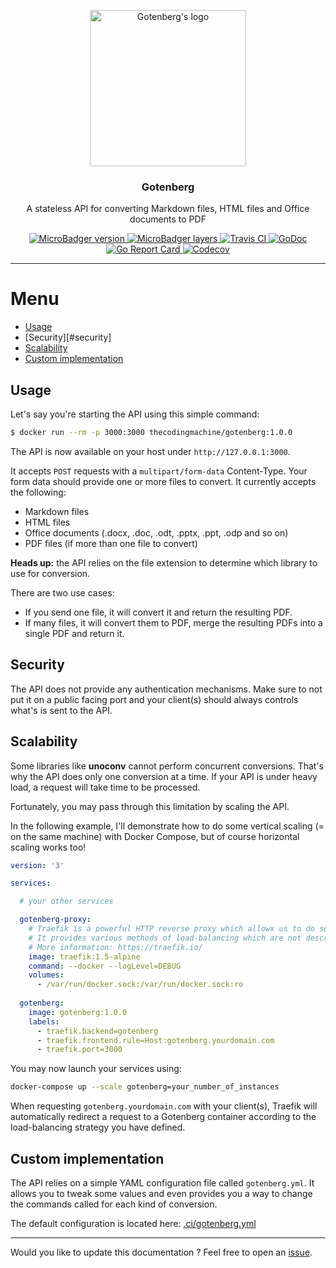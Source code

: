 <p align="center">
    <img src="https://user-images.githubusercontent.com/8983173/38133342-11df3bd8-340f-11e8-9fe4-50baecdceeca.png" alt="Gotenberg's logo" width="250" height="250" />
</p>
<h3 align="center">Gotenberg</h3>
<p align="center">A stateless API for converting Markdown files, HTML files and Office documents to PDF</p>
<p align="center">
    <a href="https://microbadger.com/images/thecodingmachine/gotenberg:{{ .Orbit.Branch }}">
        <img src="https://images.microbadger.com/badges/version/thecodingmachine/gotenberg:{{ .Orbit.Branch }}.svg" alt="MicroBadger version">
    </a>
    <a href="https://microbadger.com/images/thecodingmachine/gotenberg:{{ .Orbit.Branch }}">
        <img src="https://images.microbadger.com/badges/image/thecodingmachine/gotenberg:{{ .Orbit.Branch }}.svg" alt="MicroBadger layers">
    </a>
    <a href="https://travis-ci.org/thecodingmachine/gotenberg">
        <img src="https://travis-ci.org/thecodingmachine/gotenberg.svg?branch={{ .Orbit.Branch }}" alt="Travis CI">
    </a>
    <a href="https://godoc.org/github.com/thecodingmachine/gotenberg">
        <img src="https://godoc.org/github.com/thecodingmachine/gotenberg?status.svg" alt="GoDoc">
    </a>
    <a href="https://goreportcard.com/report/thecodingmachine/gotenberg">
        <img src="https://goreportcard.com/badge/github.com/thecodingmachine/gotenberg" alt="Go Report Card">
    </a>
    <a href="https://codecov.io/gh/thecodingmachine/gotenberg/branch/{{ .Orbit.Branch }}">
        <img src="https://codecov.io/gh/thecodingmachine/gotenberg/branch/{{ .Orbit.Branch }}/graph/badge.svg" alt="Codecov">
    </a>
</p>

---

# Menu

* [Usage](#usage)
* [Security][#security]
* [Scalability](#scalability)
* [Custom implementation](#custom-implementation)

## Usage

Let's say you're starting the API using this simple command:

```sh
$ docker run --rm -p 3000:3000 thecodingmachine/gotenberg:1.0.0
```

The API is now available on your host under `http://127.0.0.1:3000`.

It accepts `POST` requests with a `multipart/form-data` Content-Type. Your form data should provide one or more files to convert.
It currently accepts the following:

* Markdown files
* HTML files
* Office documents (.docx, .doc, .odt, .pptx, .ppt, .odp and so on)
* PDF files (if more than one file to convert)

**Heads up:** the API relies on the file extension to determine which library to use for conversion.

There are two use cases:

* If you send one file, it will convert it and return the resulting PDF.
* If many files, it will convert them to PDF, merge the resulting PDFs into a single PDF and return it.

## Security

The API does not provide any authentication mechanisms. Make sure to not put it on a public facing port and your client(s) should always 
controls what's is sent to the API.

## Scalability

Some libraries like **unoconv** cannot perform concurrent conversions. That's why the API does only one conversion at a time.
If your API is under heavy load, a request will take time to be processed. 

Fortunately, you may pass through this limitation by scaling the API.

In the following example, I'll demonstrate how to do some vertical scaling (= on the same machine) with Docker Compose, but of course horizontal scaling works too!

```yaml
version: '3'

services:

  # your other services

  gotenberg-proxy:
    # Traefik is a powerful HTTP reverse proxy which allowx us to do some load-balancing. 
    # It provides various methods of load-balancing which are not described here.
    # More information: https://traefik.io/
    image: traefik:1.5-alpine
    command: --docker --logLevel=DEBUG
    volumes:
      - /var/run/docker.sock:/var/run/docker.sock:ro
      
  gotenberg:
    image: gotenberg:1.0.0
    labels:
      - traefik.backend=gotenberg
      - traefik.frontend.rule=Host:gotenberg.yourdomain.com
      - traefik.port=3000
```

You may now launch your services using:

```sh
docker-compose up --scale gotenberg=your_number_of_instances
```

When requesting `gotenberg.yourdomain.com` with your client(s), Traefik will automatically redirect a request to a Gotenberg container
according to the load-balancing strategy you have defined.

## Custom implementation

The API relies on a simple YAML configuration file called `gotenberg.yml`. It allows you to tweak some values and even provides you 
a way to change the commands called for each kind of conversion.

The default configuration is located here: [.ci/gotenberg.yml](.ci/gotenberg.yml)

---

Would you like to update this documentation ? Feel free to open an [issue](../../issues).